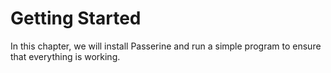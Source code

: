# Getting Started

In this chapter, we will install Passerine and run a simple program to ensure that everything is working.
